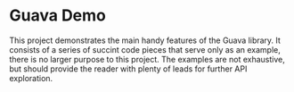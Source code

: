 # Guava Demo
This project demonstrates the main handy features of the Guava library.
It consists of a series of succint code pieces that serve only as an example, there is no larger purpose to this project.
The examples are not exhaustive, but should provide the reader with plenty of leads for further API exploration.
